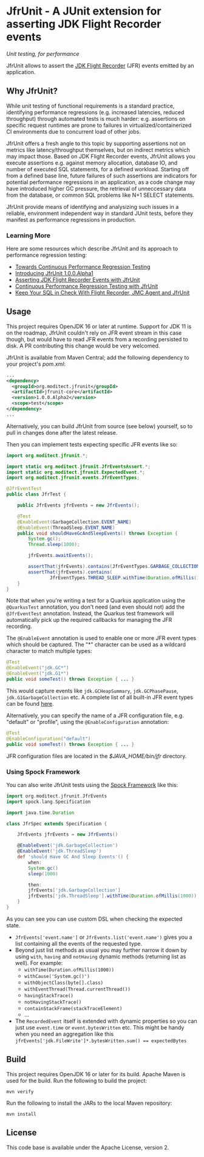 # JfrUnit - A JUnit extension for asserting JDK Flight Recorder events

_Unit testing, for performance_

JfrUnit allows to assert the [JDK Flight Recorder](https://openjdk.java.net/jeps/328) (JFR) events emitted by an application.

## Why JfrUnit?

While unit testing of functional requirements is a standard practice, identifying performance regressions (e.g. increased latencies, reduced throughput) through automated tests is much harder: e.g. assertions on specific request runtimes are prone to failures in virtualized/containerized CI environments due to concurrent load of other jobs.

JfrUnit offers a fresh angle to this topic by supporting assertions not on metrics like latency/throughput themselves, but on indirect metrics which may impact those.
Based on JDK Flight Recorder events, JfrUnit allows you execute assertions e.g. against memory allocation, database IO, and number of executed SQL statements, for a defined workload.
Starting off from a defined base line, future failures of such assertions are indicators for potential performance regressions in an application, as a code change may have introduced higher GC pressure, the retrieval of unneccessary data from the database, or common SQL problems like N+1 SELECT statements.

JfrUnit provide means of identifying and analysizing such issues in a reliable, environment independent way in standard JUnit tests,
before they manifest as performance regressions in production.

### Learning More

Here are some resources which describe JfrUnit and its approach to performance regression testing:

* [Towards Continuous Performance Regression Testing](https://www.morling.dev/blog/towards-continuous-performance-regression-testing/)
* [Introducing JfrUnit 1.0.0.Alpha1](https://www.morling.dev/blog/introducing-jfrunit-1-0-0-alpha1/)
* [Asserting JDK Flight Recorder Events with JfrUnit](https://www.infoq.com/news/2021/09/jfrunit-flight-recorder-events/)
* [Continuous Performance Regression Testing with JfrUnit](https://www.p99conf.io/session/continuous-performance-regression-testing-with-jfrunit/)
* [Keep Your SQL in Check With Flight Recorder, JMC Agent and JfrUnit](https://www.javaadvent.com/2021/12/keep-your-sql-in-check-with-flight-recorder-jmc-agent-and-jfrunit.html)

## Usage

This project requires OpenJDK 16 or later at runtime.
Support for JDK 11 is on the roadmap, JfrUnit couldn't rely on JFR event stream in this case though, but would have to read JFR events from a recording persisted to disk.
A PR contributing this change would be very welcomed.

JfrUnit is available from Maven Central;
add the following dependency to your project's _pom.xml_:

```xml
...
<dependency>
  <groupId>org.moditect.jfrunit</groupId>
  <artifactId>jfrunit-core</artifactId>
  <version>1.0.0.Alpha2</version>
  <scope>test</scope>
</dependency>
...
```

Alternatively, you can build JfrUnit from source (see below) yourself, so to pull in changes done after the latest release.

Then you can implement tests expecting specific JFR events like so:

```java
import org.moditect.jfrunit.*;

import static org.moditect.jfrunit.JfrEventsAssert.*;
import static org.moditect.jfrunit.ExpectedEvent.*;
import org.moditect.jfrunit.events.JfrEventTypes;

@JfrEventTest
public class JfrTest {

    public JfrEvents jfrEvents = new JfrEvents();

    @Test
    @EnableEvent(GarbageCollection.EVENT_NAME)
    @EnableEvent(ThreadSleep.EVENT_NAME)
    public void shouldHaveGcAndSleepEvents() throws Exception {
        System.gc();
        Thread.sleep(1000);

        jfrEvents.awaitEvents();

        assertThat(jfrEvents).contains(JfrEventTypes.GARBAGE_COLLECTION);
        assertThat(jfrEvents).contains(
                JfrEventTypes.THREAD_SLEEP.withTime(Duration.ofMillis(1000)));
    }
}
```

Note that when you're writing a test for a Quarkus application using the `@QuarkusTest` annotation, you don't need (and even should not) add the `@JfrEventTest` annotation.
Instead, the Quarkus test framework will automatically pick up the required callbacks for managing the JFR recording.

The `@EnableEvent` annotation is used to enable one or more JFR event types which should be captured.
The "*" character can be used as a wildcard character to match multiple types:

```java
@Test
@EnableEvent("jdk.GC*")
@EnableEvent("jdk.G1*")
public void someTest() throws Exception { ... }
```

This would capture events like `jdk.GCHeapSummary`, `jdk.GCPhasePause`, `jdk.G1GarbageCollection` etc.
A complete list of all built-in JFR event types can be found [here](https://bestsolution-at.github.io/jfr-doc/).

Alternatively, you can specify the name of a JFR configuration file, e.g. "default" or "profile", using the `@EnableConfiguration` annotation:

```java
@Test
@EnableConfiguration("default")
public void someTest() throws Exception { ... }
```

JFR configuration files are located in the _$JAVA_HOME/bin/jfr_ directory.

### Using Spock Framework

You can also write JfrUnit tests using the [Spock Framework](https://spockframework.org/) like this:

```groovy
import org.moditect.jfrunit.JfrEvents
import spock.lang.Specification

import java.time.Duration

class JfrSpec extends Specification {

    JfrEvents jfrEvents = new JfrEvents()

    @EnableEvent('jdk.GarbageCollection')
    @EnableEvent('jdk.ThreadSleep')
    def 'should Have GC And Sleep Events'() {
        when:
        System.gc()
        sleep(1000)

        then:
        jfrEvents['jdk.GarbageCollection']
        jfrEvents['jdk.ThreadSleep'].withTime(Duration.ofMillis(1000))
    }
}
```

As you can see you can use custom DSL when checking the expected state.
 * `JfrEvents['event.name']` or `JfrEvents.list('event.name')` gives you a list containing all the events of the requested type.
 * Beyond just list methods as usual you may further narrow it down by using `with`, `having` and `notHaving` dynamic methods
   (returning list as well). For example:
     * `withTime(Duration.ofMillis(1000))`
     * `withCause('System.gc()')`
     * `withObjectClass(byte[].class)`
     * `withEventThread(Thread.currentThread())`
     * `havingStackTrace()`
     * `notHavingStackTrace()`
     * `containStackFrame(stackTraceElement)`
     * ...
 * The `RecordedEvent` itself is extended with dynamic properties so you can just use `event.time` or `event.bytesWritten` etc.
   This might be handy when you need an aggregation like this `jfrEvents['jdk.FileWrite']*.bytesWritten.sum() == expectedBytes`

## Build

This project requires OpenJDK 16 or later for its build.
Apache Maven is used for the build.
Run the following to build the project:

```shell
mvn verify
```

Run the following to install the JARs to the local Maven repository:

```shell
mvn install
```

## License

This code base is available under the Apache License, version 2.
